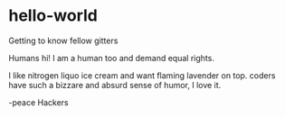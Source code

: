 # hello-world
Getting to know fellow gitters 


Humans hi! I am a human too and demand equal rights.

I like nitrogen liquo ice cream and want flaming lavender on top. 
coders have such a bizzare and absurd sense of humor, I love it.

-peace Hackers
